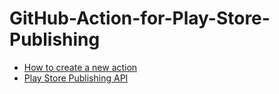 # GitHub-Action-for-Play-Store-Publishing

- [How to create a new action](https://developer.github.com/actions/creating-github-actions/creating-a-new-action/)
- [Play Store Publishing API](https://developers.google.com/android-publisher/#publishing)
